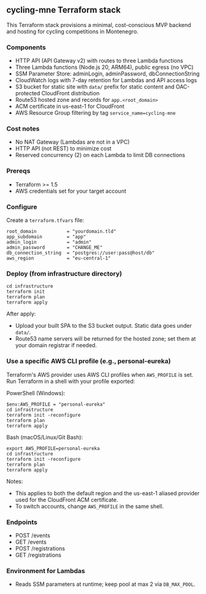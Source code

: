 ## cycling-mne Terraform stack

This Terraform stack provisions a minimal, cost-conscious MVP backend and hosting for cycling competitions in Montenegro.

### Components
- HTTP API (API Gateway v2) with routes to three Lambda functions
- Three Lambda functions (Node.js 20, ARM64), public egress (no VPC)
- SSM Parameter Store: adminLogin, adminPassword, dbConnectionString
- CloudWatch logs with 7-day retention for Lambdas and API access logs
- S3 bucket for static site with `data/` prefix for static content and OAC-protected CloudFront distribution
- Route53 hosted zone and records for `app.<root_domain>`
- ACM certificate in us-east-1 for CloudFront
- AWS Resource Group filtering by tag `service_name=cycling-mne`

### Cost notes
- No NAT Gateway (Lambdas are not in a VPC)
- HTTP API (not REST) to minimize cost
- Reserved concurrency (2) on each Lambda to limit DB connections

### Prereqs
- Terraform >= 1.5
- AWS credentials set for your target account

### Configure
Create a `terraform.tfvars` file:

```
root_domain           = "yourdomain.tld"
app_subdomain         = "app"
admin_login           = "admin"
admin_password        = "CHANGE_ME"
db_connection_string  = "postgres://user:pass@host/db"
aws_region            = "eu-central-1"
```

### Deploy (from infrastructure directory)
```
cd infrastructure
terraform init
terraform plan
terraform apply
```

After apply:
- Upload your built SPA to the S3 bucket output. Static data goes under `data/`.
- Route53 name servers will be returned for the hosted zone; set them at your domain registrar if needed.

### Use a specific AWS CLI profile (e.g., personal-eureka)
Terraform's AWS provider uses AWS CLI profiles when `AWS_PROFILE` is set. Run Terraform in a shell with your profile exported:

PowerShell (Windows):
```
$env:AWS_PROFILE = "personal-eureka"
cd infrastructure
terraform init -reconfigure
terraform plan
terraform apply
```

Bash (macOS/Linux/Git Bash):
```
export AWS_PROFILE=personal-eureka
cd infrastructure
terraform init -reconfigure
terraform plan
terraform apply
```

Notes:
- This applies to both the default region and the us-east-1 aliased provider used for the CloudFront ACM certificate.
- To switch accounts, change `AWS_PROFILE` in the same shell.

### Endpoints
- POST /events
- GET  /events
- POST /registrations
- GET  /registrations

### Environment for Lambdas
- Reads SSM parameters at runtime; keep pool at max 2 via `DB_MAX_POOL`.


